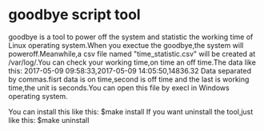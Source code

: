 goodbye script tool
=====================
goodbye is a tool to power off the system and statistic 
the working time of Linux operating system.When you exectue
the goodbye,the system will poweroff.Meanwhile,a csv file
named "time_statistic.csv" will be created at /var/log/.You can
check your working time,on time an off time.The data like this:
2017-05-09 09:58:33,2017-05-09 14:05:50,14836.32
Data separated by commas.fisrt data is on time,second is off time
and the last is working time,the unit is seconds.You can open 
this file by execl in Windows operating system.

You can install this like this:
$make install
If you want uninstall the tool,just like this:
$make uninstall

